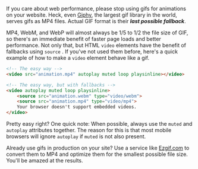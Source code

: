 <meta name="categories" content="media, html, performance, accessibility">
<meta name="media" content="/_assets/media/smart-thinking.jpg">

If you care about web performance, please stop using gifs for animations on your website. Heck, even [Giphy](https://giphy.com/), the largest gif library in the world, serves gifs as MP4 files. Actual GIF format is their ***last possible fallback***.

MP4, WebM, and WebP will almost always be 1/5 to 1/2 the file size of GIF, so there's an immediate benefit of faster page loads and better performance. Not only that, but HTML `video` elements have the benefit of fallbacks using `source` . If you've not used them before, here's a quick example of how to make a `video` element behave like a gif.

```html
<!-- The easy way -->
<video src="animation.mp4" autoplay muted loop playsinline></video>
```

```html
<!-- The easy way, but with fallbacks -->
<video autoplay muted loop playsinline>
    <source src="animation.webm" type="video/webm">
    <source src="animation.mp4" type="video/mp4">
    Your browser doesn't support embedded videos.
</video>
```

Pretty easy right?  One quick note: When possible, always use the `muted` and `autoplay` attributes together. The reason for this is that most mobile browsers will ignore `autoplay` if `muted` is not also present.

Already use gifs in production on your site? Use a service like [Ezgif.com](https://ezgif.com/) to convert them to MP4 and optimize them for the smallest possible file size. You'll be amazed at the results.
